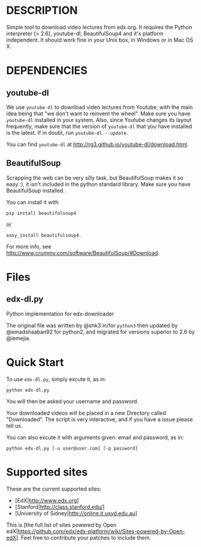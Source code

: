 # DESCRIPTION


Simple tool to download video lectures from edx.org.  It requires the
Python interpreter (> 2.6), youtube-dl, BeautifulSoup4 and it's
platform independent.  It should work fine in your Unix box, in
Windows or in Mac OS X.

# DEPENDENCIES

## youtube-dl

We use `youtube-dl` to download video lectures from Youtube, with the main
idea being that "we don't want to reinvent the wheel".  Make sure you have
`youtube-dl` installed in your system.  Also, since Youtube changes its
layout frequently, make sure that the version of `youtube-dl` that you have
installed is the latest. If in doubt, run `youtube-dl --update`.

You can find `youtube-dl` at <http://rg3.github.io/youtube-dl/download.html>.

## BeautifulSoup

Scrapping the web can be very silly task, but BeautifulSoup makes it
so easy :), it isn't included in the python standard library.  Make
sure you have BeautifulSoup installed.

You can install it with

    pip install beautifulsoup4

or

    easy_install beautifulsoup4.

For more info, see <http://www.crummy.com/software/BeautifulSoup/#Download>.

# Files

## edx-dl.py
Python implementation for edx-downloader

The original file was written by @shk3 in/for `python3` then updated
by @emadshaaban92 for python2, and migrated for versions superior to
2.6 by @iemejia.

# Quick Start

To use `edx-dl.py`, simply excute it, as in:

    python edx-dl.py

You will then be asked your username and password.

Your downloaded videos will be placed in a new Directory called
"Downloaded".  The script is very interactive, and if you have a issue
please tell us.

You can also excute it with arguments given: email and password,
as in:

    python edx-dl.py [-u user@user.com] [-p password]

# Supported sites

These are the current supported sites:

- [EdX|http://www.edx.org]
- [Stanford|http://class.stanford.edu/]
- [University of Sidney|http://online.it.usyd.edu.au]

This is [the full list of sites powered by Open
edX|https://github.com/edx/edx-platform/wiki/Sites-powered-by-Open-edX]. Feel free to contribute your patches to include them.

